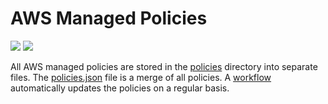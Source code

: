 # AWS Managed Policies

![](https://shields.io/date/1722839995.svg?label=last%20run)
![](https://shields.io/date/1722839995.svg?label=last%20updated)

All AWS managed policies are stored in the [policies](policies) directory into
separate files. The [policies.json](policies/policies.json) file is a merge of
all policies. A [workflow](.github/workflows/list-policies.yaml) automatically
updates the policies on a regular basis.
